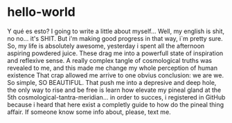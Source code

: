# hello-world
Y qué es esto?
I going to write a little about myself... 
Well, my english is shit, no no... it's SHIT. But i'm making good progress in that way, i`m pretty sure.
So, my life is absolutely awesome, yesterday i spent all the afternoon aspiring powdered juice. These drag me into
a powerfull state of inspiration and reflexive sense. A really complex tangle of cosmological truths was revealed to me,
and this made me change my whole perception of human existence
That crap allowed me arrive to one obvius conclusion: we are we. So simple, SO BEAUTIFUL. 
That push me into a depresive and deep hole, the only way to rise and be free is learn how elevate my pineal gland 
at the 5th cosmological-tantra-meridian... in order to succes, i registered in GitHub because i heard that here exist a 
completly guide to how do the pineal thing affair. If someone know some info about, please, text me.
